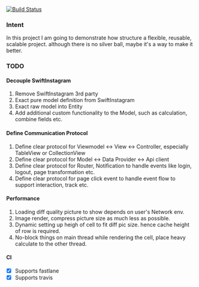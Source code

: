 
[![Build Status](https://travis-ci.org/squarezw/demo.svg)](https://travis-ci.org/squarezw/demo)

### Intent

In this project I am going to demonstrate how structure a flexible, reusable, scalable project. although there is no silver ball, maybe it's a way to make it better.

### TODO

#### Decouple SwiftInstagram
1. Remove SwiftInstagram 3rd party
2. Exact pure model definition from SwiftInstagram
3. Exact raw model into Entity
4. Add additional custom functionality to the Model, such as calculation, combine fields etc.

#### Define Communication Protocol
1. Define clear protocol for Viewmodel <-> View <-> Controller, especially TableView or CollectionView
2. Define clear protocol for Model <-> Data Provider <-> Api client
3. Define clear protocol for Router, Notification to handle events like login, logout, page transformation etc.
4. Define clear protocol for page click event to handle event flow to support interaction, track etc. 

#### Performance
1. Loading diff quality picture to show depends on user's Network env.
2. Image render, compress picture size as much less as possible.
3. Dynamic setting up heigh of cell to fit diff pic size. hence cache height of row is required. 
4. No-block things on main thread while rendering the cell, place heavy calculate to the other thread.

#### CI
- [x] Supports fastlane
- [x] Supports travis
